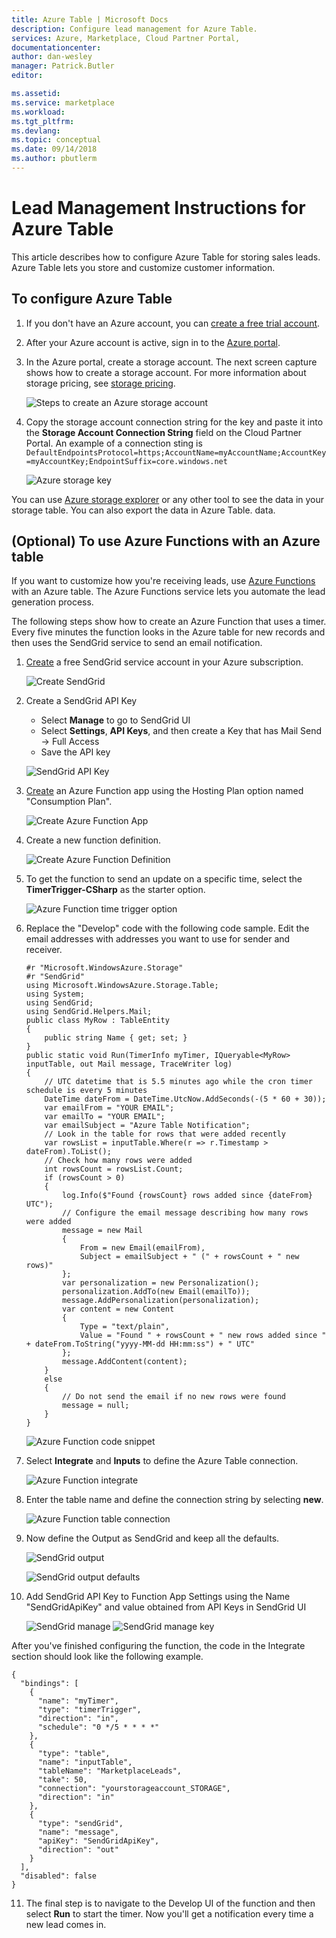 ```yaml
---
title: Azure Table | Microsoft Docs
description: Configure lead management for Azure Table.
services: Azure, Marketplace, Cloud Partner Portal, 
documentationcenter:
author: dan-wesley
manager: Patrick.Butler  
editor:

ms.assetid: 
ms.service: marketplace
ms.workload: 
ms.tgt_pltfrm: 
ms.devlang: 
ms.topic: conceptual
ms.date: 09/14/2018
ms.author: pbutlerm
---
```



Lead Management Instructions for Azure Table
============================================

This article describes how to configure Azure Table for storing sales leads. Azure Table lets you store and customize customer information.

## To configure Azure Table

1.  If you don't have an Azure account, you can [create a free trial account](https://azure.microsoft.com/pricing/free-trial/).

2.  After your Azure account is active, sign in to the [Azure     portal](https://portal.azure.com).
3.  In the Azure portal, create a storage account. The next screen capture shows how to create a storage account. For more information about storage pricing, see [storage pricing](https://azure.microsoft.com/pricing/details/storage/).

    ![Steps to create an Azure storage account](./media/cloud-partner-portal-lead-management-instructions-azure-table/azurestoragecreate.png)

4.  Copy the storage account connection string for the key and paste it into the **Storage Account Connection String** field on the Cloud Partner Portal. An example of a connection sting is `DefaultEndpointsProtocol=https;AccountName=myAccountName;AccountKey=myAccountKey;EndpointSuffix=core.windows.net `
    
    ![Azure storage key](./media/cloud-partner-portal-lead-management-instructions-azure-table/azurestoragekeys.png)

You can use [Azure storage explorer](http://azurestorageexplorer.codeplex.com/) or any other tool to see the data in your storage table. You can also export the data in Azure Table.
data.

## **(Optional)** To use Azure Functions with an Azure table

If you want to customize how you're receiving leads, use [Azure Functions](https://azure.microsoft.com/services/functions/) with an Azure table. The Azure Functions service lets you automate the lead generation process.

The following steps show how to create an Azure Function that uses a timer. Every five minutes the function looks in the Azure table for new records and then uses the SendGrid service to send an email notification.


1.  [Create](https://portal.azure.com/#create/SendGrid.SendGrid) a free SendGrid service account in your Azure subscription.

    ![Create SendGrid](./media/cloud-partner-portal-lead-management-instructions-azure-table/createsendgrid.png)

2.  Create a SendGrid API Key 
    - Select **Manage** to go to SendGrid UI
    - Select **Settings**, **API Keys**, and then create a Key that has Mail Send -\> Full Access
    - Save the API key


    ![SendGrid API Key](./media/cloud-partner-portal-lead-management-instructions-azure-table/sendgridkey.png)


3.  [Create](https://portal.azure.com/#create/Microsoft.FunctionApp) an Azure Function app using the Hosting Plan option named "Consumption Plan".

    ![Create Azure Function App](./media/cloud-partner-portal-lead-management-instructions-azure-table/createfunction.png)


4.  Create a new function definition.

    ![Create Azure Function Definition](./media/cloud-partner-portal-lead-management-instructions-azure-table/createdefinition.png)
 

5.  To get the function to send an update on a specific
    time, select the **TimerTrigger-CSharp** as the starter option.

     ![Azure Function time trigger option](./media/cloud-partner-portal-lead-management-instructions-azure-table/timetrigger.png)


6.  Replace the "Develop" code with the following code sample. Edit the email addresses with addresses you want to use for sender and receiver.

        #r "Microsoft.WindowsAzure.Storage"
        #r "SendGrid"
        using Microsoft.WindowsAzure.Storage.Table;
        using System;
        using SendGrid;
        using SendGrid.Helpers.Mail;
        public class MyRow : TableEntity
        {
            public string Name { get; set; }
        }
        public static void Run(TimerInfo myTimer, IQueryable<MyRow> inputTable, out Mail message, TraceWriter log)
        {
            // UTC datetime that is 5.5 minutes ago while the cron timer schedule is every 5 minutes
            DateTime dateFrom = DateTime.UtcNow.AddSeconds(-(5 * 60 + 30));
            var emailFrom = "YOUR EMAIL";
            var emailTo = "YOUR EMAIL";
            var emailSubject = "Azure Table Notification";
            // Look in the table for rows that were added recently
            var rowsList = inputTable.Where(r => r.Timestamp > dateFrom).ToList();
            // Check how many rows were added
            int rowsCount = rowsList.Count;
            if (rowsCount > 0)
            {
                log.Info($"Found {rowsCount} rows added since {dateFrom} UTC");
                // Configure the email message describing how many rows were added
                message = new Mail
                {
                    From = new Email(emailFrom),
                    Subject = emailSubject + " (" + rowsCount + " new rows)"
                };
                var personalization = new Personalization();
                personalization.AddTo(new Email(emailTo));
                message.AddPersonalization(personalization);
                var content = new Content
                {
                    Type = "text/plain",
                    Value = "Found " + rowsCount + " new rows added since " + dateFrom.ToString("yyyy-MM-dd HH:mm:ss") + " UTC"
                };
                message.AddContent(content);
            }
            else
            {
                // Do not send the email if no new rows were found
                message = null;
            }
        }

    ![Azure Function code snippet](./media/cloud-partner-portal-lead-management-instructions-azure-table/code.png)


7.  Select **Integrate** and **Inputs** to define the Azure Table
    connection.

    ![Azure Function integrate](./media/cloud-partner-portal-lead-management-instructions-azure-table/integrate.png)


8.  Enter the table name and define the connection string by selecting **new**.


    ![Azure Function table connection](./media/cloud-partner-portal-lead-management-instructions-azure-table/configtable.png)

9.  Now define the Output as SendGrid and keep all the defaults.

    ![SendGrid output](./media/cloud-partner-portal-lead-management-instructions-azure-table/sendgridoutput.png)

    ![SendGrid output defaults](./media/cloud-partner-portal-lead-management-instructions-azure-table/sendgridoutputdefaults.png)

10. Add SendGrid API Key to Function App Settings using the Name
    "SendGridApiKey" and value obtained from API Keys in SendGrid UI

    ![SendGrid manage](./media/cloud-partner-portal-lead-management-instructions-azure-table/sendgridmanage.png)
    ![SendGrid manage key](./media/cloud-partner-portal-lead-management-instructions-azure-table/sendgridmanagekey.png)

After you've finished configuring the function, the code in the Integrate section should look like the following example.

    {
      "bindings": [
        {
          "name": "myTimer",
          "type": "timerTrigger",
          "direction": "in",
          "schedule": "0 */5 * * * *"
        },
        {
          "type": "table",
          "name": "inputTable",
          "tableName": "MarketplaceLeads",
          "take": 50,
          "connection": "yourstorageaccount_STORAGE",
          "direction": "in"
        },
        {
          "type": "sendGrid",
          "name": "message",
          "apiKey": "SendGridApiKey",
          "direction": "out"
        }
      ],
      "disabled": false
    }

11. The final step is to navigate to the Develop UI of the function and then select **Run** to start the timer. Now you'll get a notification every time a new lead comes in.
